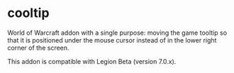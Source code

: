 # cooltip
World of Warcraft addon with a single purpose: moving the game tooltip so that it is positioned under the mouse cursor instead of in the lower right corner of the screen.

This addon is compatible with Legion Beta (version 7.0.x).

